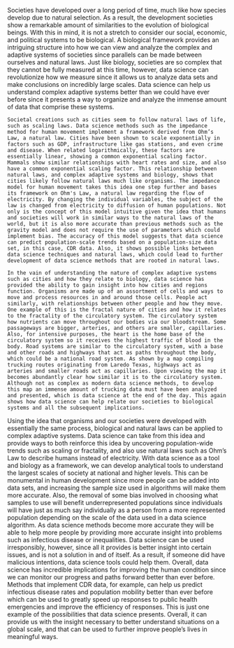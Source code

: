 Societies have developed over a long period of time, much like how species develop due to natural selection. As a result, the development societies show a remarkable amount of similarities to the evolution of biological beings. With this in mind, it is not a stretch to consider our social, economic, and political systems to be biological. A biological framework provides an intriguing structure into how we can view and analyze the complex and adaptive systems of societies since parallels can be made between ourselves and natural laws. Just like biology, societies are so complex that they cannot be fully measured at this time, however, data science can revolutionize how we measure since it allows us to analyze data sets and make conclusions on incredibly large scales. Data science can help us understand complex adaptive systems better than we could have ever before since it presents a way to organize and analyze the immense amount of data that comprise these systems.

	Societal creations such as cities seem to follow natural laws of life, such as scaling laws. Data science methods such as the impedance method for human movement implement a framework derived from Ohm’s Law, a natural law. Cities have been shown to scale exponentially in factors such as GDP, infrastructure like gas stations, and even crime and disease. When related logarithmically, these factors are essentially linear, showing a common exponential scaling factor. Mammals show similar relationships with heart rates and size, and also have a common exponential scaling factor. This relationship between natural laws, and complex adaptive systems and biology, shows that cities likely follow natural laws much like organisms. The impedance model for human movement takes this idea one step further and bases its framework on Ohm's Law, a natural law regarding the flow of electricity. By changing the individual variables, the subject of the law is changed from electricity to diffusion of human populations. Not only is the concept of this model intuitive given the idea that humans and societies will work in similar ways to the natural laws of the world, but it is also more accurate than previous methods such as the gravity model and does not require the use of parameters which could implement bias. The accuracy of this model suggests that data science can predict population-scale trends based on a population-size data set, in this case, CDR data. Also, it shows possible links between data science techniques and natural laws, which could lead to further development of data science methods that are rooted in natural laws. 

	In the vain of understanding the nature of complex adaptive systems such as cities and how they relate to biology, data science has provided the ability to gain insight into how cities and regions function. Organisms are made up of an assortment of cells and ways to move and process resources in and around those cells. People act similarly, with relationships between other people and how they move. One example of this is the fractal nature of cities and how it relates to the fractality of the circulatory system. The circulatory system how nutrients can move throughout our bodies via our bloodstream. Some passageways are bigger, arteries, and others are smaller, capillaries. Also, for intensive purposes, the heart is the home base of the circulatory system so it receives the highest traffic of blood in the body. Road systems are similar to the circulatory system, with a base and other roads and highways that act as paths throughout the body, which could be a national road system. As shown by a map compiling trucking routes originating from Laredo Texas, highways act as arteries and smaller roads act as capillaries. Upon viewing the map it becomes abundantly clear how similar it is to the circulatory system. Although not as complex as modern data science methods, to develop this map an immense amount of trucking data must have been analyzed and presented, which is data science at the end of the day. This again shows how data science can help relate our societies to biological systems and all the subsequent implications.

Using the idea that organisms and our societies were developed with essentially the same process, biological and natural laws can be applied to complex adaptive systems. Data science can take from this idea and provide ways to both reinforce this idea by uncovering population-wide trends such as scaling or fractality, and also use natural laws such as Ohm’s Law to describe humans instead of electricity. With data science as a tool and biology as a framework, we can develop analytical tools to understand the largest scales of society at national and higher levels. This can be monumental in human development since more people can be added into data sets, and increasing the sample size used in algorithms will make them more accurate. Also, the removal of some bias involved in choosing what samples to use will benefit underrepresented populations since individuals will have just as much say individually as a person from a more represented population depending on the scale of the data used in a data science algorithm. As data science methods become more accurate they will be able to help more people by providing more accurate insight into problems such as infectious disease or inequalities. Data science can be used irresponsibly, however, since all it provides is better insight into certain issues, and is not a solution in and of itself. As a result, if someone did have malicious intentions, data science tools could help them. Overall, data science has incredible implications for improving the human condition since we can monitor our progress and paths forward better than ever before. Methods that implement CDR data, for example, can help us predict infectious disease rates and population mobility better than ever before which can be used to greatly speed up responses to public health emergencies and improve the efficiency of responses. This is just one example of the possibilities that data science presents. Overall, it can provide us with the insight necessary to better understand situations on a global scale, and that can be used to further improve people’s lives in meaningful ways. 
